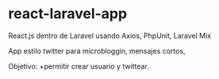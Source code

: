 # react-laravel-app
React.js dentro de Laravel usando Axios, PhpUnit, Laravel Mix

App estilo twitter para microbloggin, mensajes cortos, 

Objetivo:
+permitir crear usuario y twittear.
